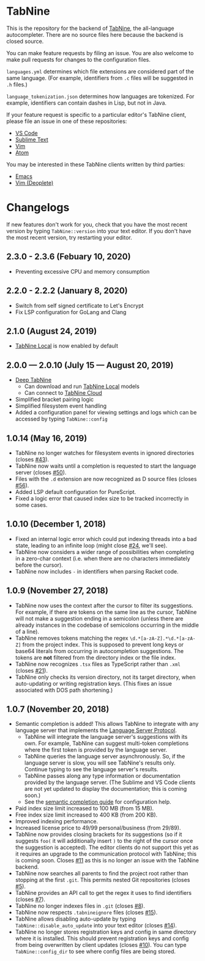 # TabNine

This is the repository for the backend of [TabNine](https://tabnine.com), the all-language autocompleter.
There are no source files here because the backend is closed source.

You can make feature requests by filing an issue. You are also welcome to make pull requests for changes to the configuration files.

`languages.yml` determines which file extensions are considered part of the same language. (For example, identifiers from `.c` files will be suggested in `.h` files.)

`language_tokenization.json` determines how languages are tokenized. For example, identifiers can contain dashes in Lisp, but not in Java.

If your feature request is specific to a particular editor's TabNine client, please file an issue in one of these repositories:

- [VS Code](https://github.com/zxqfl/tabnine-vscode)
- [Sublime Text](https://github.com/zxqfl/tabnine-sublime)
- [Vim](https://github.com/zxqfl/tabnine-vim)
- [Atom](https://github.com/zxqfl/tabnine-atom)

You may be interested in these TabNine clients written by third parties:

- [Emacs](https://github.com/TommyX12/company-tabnine)
- [Vim (Deoplete)](https://github.com/tbodt/deoplete-tabnine)

# Changelogs

If new features don't work for you, check that you have the most recent version by typing `TabNine::version` into your text editor. If you don't have the most recent version, try restarting your editor.

## 2.3.0 - 2.3.6 (Febuary 10, 2020)

- Preventing excessive CPU and memory consumption

## 2.2.0 - 2.2.2 (January 8, 2020)

- Switch from self signed certificate to Let's Encrypt
- Fix LSP configuration for GoLang and Clang

## 2.1.0 (August 24, 2019)

- [TabNine Local](https://tabnine.com/blog/local) is now enabled by default

## 2.0.0 — 2.0.10 (July 15 — August 20, 2019)

- [Deep TabNine](https://tabnine.com/blog/deep)
  - Can download and run [TabNine Local](https://tabnine.com/blog/local) models
  - Can connect to [TabNine Cloud](https://tabnine.com/subscribe#cloud)
- Simplified bracket pairing logic
- Simplified filesystem event handling
- Added a configuration panel for viewing settings and logs which can be accessed by typing `TabNine::config`

## 1.0.14 (May 16, 2019)
- TabNine no longer watches for filesystem events in ignored directories (closes [#43](https://github.com/zxqfl/TabNine/issues/43)).
- TabNine now waits until a completion is requested to start the language server (closes [#50](https://github.com/zxqfl/TabNine/issues/50)).
- Files with the `.d` extension are now recognized as D source files (closes [#56](https://github.com/zxqfl/TabNine/issues/56)).
- Added LSP default configuration for PureScript.
- Fixed a logic error that caused index size to be tracked incorrectly in some cases.

## 1.0.10 (December 1, 2018)
- Fixed an internal logic error which could put indexing threads into a bad state, leading to an infinite loop (might close [#24](https://github.com/zxqfl/TabNine/issues/24), we'll see).
- TabNine now considers a wider range of possibilities when completing in a zero-char context (i.e. when there are no characters immediately before the cursor).
- TabNine now includes `-` in identifiers when parsing Racket code.

## 1.0.9 (November 27, 2018)

- TabNine now uses the context after the cursor to filter its suggestions. For example, if there are tokens on the same line as the cursor, TabNine will not make a suggestion ending in a semicolon (unless there are already instances in the codebase of semicolons occurring in the middle of a line).
- TabNine removes tokens matching the regex `\d.*[a-zA-Z].*\d.*[a-zA-Z]` from the project index. This is supposed to prevent long keys or base64 literals from occurring in autocompletion suggestions. The tokens are **not** filtered from the directory index or the file index.
- TabNine now recognizes `.tsx` files as TypeScript rather than `.xml` (closes [#21](https://github.com/zxqfl/TabNine/issues/21)).
- TabNine only checks its version directory, not its target directory, when auto-updating or writing registration keys. (This fixes an issue associated with DOS path shortening.)

## 1.0.7 (November 20, 2018)

- Semantic completion is added! This allows TabNine to integrate with any language server that implements the [Language Server Protocol](https://microsoft.github.io/language-server-protocol/).
  - TabNine will integrate the language server's suggestions with its own. For example, TabNine can suggest multi-token completions where the first token is provided by the language server.
  - TabNine queries the language server asynchronously. So, if the language server is slow, you will see TabNine's results only. Continue typing to see the language server's results.
  - TabNine passes along any type information or documentation provided by the language server. (The Sublime and VS Code clients are not yet updated to display the documentation; this is coming soon.)
  - See the [semantic completion guide](https://tabnine.com/semantic) for configuration help.
- Paid index size limit increased to 100 MB (from 15 MB).
- Free index size limit increased to 400 KB (from 200 KB).
- Improved indexing performance.
- Increased license price to $49/$99 personal/business (from $29/$89).
- TabNine now provides closing brackets for its suggestions (so if it suggests `foo(` it will additionally insert `)` to the right of the cursor once the suggestion is accepted). The editor clients do not support this yet as it requires an upgrade to the communication protocol with TabNine; this is coming soon. Closes [#11](https://github.com/zxqfl/TabNine/issues/11) as this is no longer an issue with the TabNine backend.
- TabNine now searches all parents to find the project root rather than stopping at the first `.git`. This permits nested Git repositories (closes [#5](https://github.com/zxqfl/TabNine/issues/5)).
- TabNine provides an API call to get the regex it uses to find identifiers (closes [#7](https://github.com/zxqfl/TabNine/issues/7)).
- TabNine no longer indexes files in `.git` (closes [#8](https://github.com/zxqfl/TabNine/issues/8)).
- TabNine now respects `.tabnineignore` files (closes [#15](https://github.com/zxqfl/TabNine/issues/15)).
- TabNine allows disabling auto-update by typing `TabNine::disable_auto_update` into your text editor (closes [#14](https://github.com/zxqfl/TabNine/issues/14)).
- TabNine no longer stores registration keys and config in same directory where it is installed. This should prevent registration keys and config from being overwritten by client updates (closes [#10](https://github.com/zxqfl/TabNine/issues/10)). You can type `TabNine::config_dir` to see where config files are being stored.
